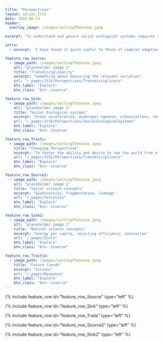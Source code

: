 ```yaml
---
title: "Perspectives"
layout: splash_ItSS
date: 2016-08-14
header:
  overlay_image: /images/settingTheScene.jpeg

excerpt: "To understand and govern social ecological systems requires a trans-disciplinary approach. This entails not only understandings from different scientific disciplines but also the combination of different kinds of knowledge. The true value of trans-disciplinary approach comes not only from the meeting of people with different perspectives, but the deeper understanding that is created when one person engages in different perspectives"

intro:
  - excerpt: 'I have found it quite useful to think of complex adaptive systems by applying at least three different lenses to any problem: How is the **variation** of components expressed, what are the **scales** of interaction and how do the components **respond** to these interactions. But it is when we put these ingredients together in a stew we get the dynamics of complex adaptive systems. My friend and post-doc host [Simon Levin](https://www.princeton.edu/~slevin/) likes to describe complex adaptive systems as localized interactions that result in selection processes which manifests in patterns at higher levels that in turn determine the nature of the local interactions. Thus, in this website I will explore both the ingrediences of complex adaptive systems as well as the resulting patterns when all processes work in concert'

feature_row_Source:
  - image_path: /images/settingTheScene.jpeg
    alt: "placeholder image 1"
    title: "Transdisciplinarity"
    excerpt: "Somehting about measuring the relevant variation"
    url: "/_pages/ItSS/Perspectives/Transdisciplinary"
    btn_label: "Explore"
    btn_class: "btn--inverse"

feature_row_Sink:
  - image_path: /images/settingTheScene.jpeg
    alt: "placeholder image 2"
    title: "Social Ecological systems"
    excerpt: "Great acceleration, Quadrupel squeeze, urbanizations, technorevolution, energy-turnover, the social change, use of resources (minerals + food)"
    url: "/_pages/ItSS/Perspectives/SocialEcologicalSystems"
    btn_label: "Explore"
    btn_class: "btn--inverse"

feature_row_Traits:
  - image_path: /images/settingTheScene.jpeg
    title: "Changing Perspectives"
    excerpt: "To foster the ability and desire to see the world from other perspectives"
    url: "/_pages/ItSS/Perspectives/Transdisciplinary"
    btn_label: "Explore"
    btn_class: "btn--inverse"

feature_row_Source2:
  - image_path: /images/settingTheScene.jpeg
    alt: "placeholder image 1"
    title: "Social science concepts"
    excerpt: "biodiversity, fragmentation, leakage"
    url: "/_pages/Variation"
    btn_label: "Explore"
    btn_class: "btn--inverse"

feature_row_Sink2:
  - image_path: /images/settingTheScene.jpeg
    alt: "placeholder image 2"
    title: "Natural science concepts"
    excerpt: "energy per capita, recycling efficiency, innovation"
    url: "/_pages/Scale"
    btn_label: "Explore"
    btn_class: "btn--inverse"

feature_row_Traits2:
  - image_path: /images/settingTheScene.jpeg
    title: "Future trends"
    excerpt: "Visions"
    url: "/_pages/Response"
    btn_label: "Explore"
    btn_class: "btn--inverse"
---
```


{% include feature_row id="feature_row_Source" type="left" %}

{% include feature_row id="feature_row_Sink" type="left" %}

{% include feature_row id="feature_row_Traits" type="left" %}

{% include feature_row id="feature_row_Source2" type="left" %}

{% include feature_row id="feature_row_Sink2" type="left" %}
